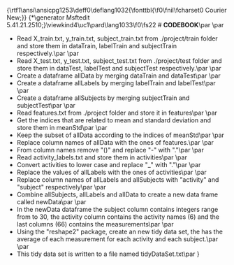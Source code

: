 {\rtf1\ansi\ansicpg1253\deff0\deflang1032{\fonttbl{\f0\fnil\fcharset0 Courier New;}}
{\*\generator Msftedit 5.41.21.2510;}\viewkind4\uc1\pard\lang1033\f0\fs22 # **CODEBOOK**\par
\par
* Read X_train.txt, y_train.txt, subject_train.txt from ./project/train folder and store them in dataTrain, labelTrain and subjectTrain respectively.\par
\par
* Read X_test.txt, y_test.txt, subject_test.txt from ./project/test folder and store them in dataTest, labelTest and subjectTest respectively.\par
\par
* Create a dataframe allData by merging dataTrain and dataTest\par
\par
* Create a dataframe allLabels by merging labelTrain and labelTest\par
\par
* Create a dataframe allSubjects by merging subjectTrain and subjectTest\par
\par
* Read features.txt from ./project folder and store it in features\par
\par
* Get the indices that are related to mean and standard deviation and store them in meanStd\par
\par
* Keep the subset of allData according to the indices of meanStd\par
\par
* Replace column names of allData with the ones of features.\par
\par
* From column names remove "()" and replace "-" with "."\par
\par
* Read activity_labels.txt and store them in activities\par
\par
* Convert activities to lower case and replace "_" with "."\par
\par
* Replace the values of allLabels with the ones of activities\par
\par
* Replace column names of allLabels and allSubjects with "activity" and "subject" respectively\par
\par
* Combine allSubjects, allLabels and allData to create a new data frame called newData\par
\par
* In the newData dataframe the subject column contains integers range from  to 30, the activity column contains the activity names (6) and the last columns (66) contains the measurements\par
\par
* Using the "reshape2" package, create an new tidy data set, the has the average of each measurement for each activity and each subject.\par
\par
* This tidy data set is written to a file named tidyDataSet.txt\par
}
 